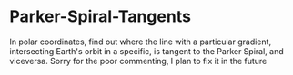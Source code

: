 # Parker-Spiral-Tangents
In polar coordinates, find out where the line with a particular gradient, intersecting Earth's orbit in a specific, is tangent to the Parker Spiral, and viceversa.
Sorry for the poor commenting, I plan to fix it in the future
